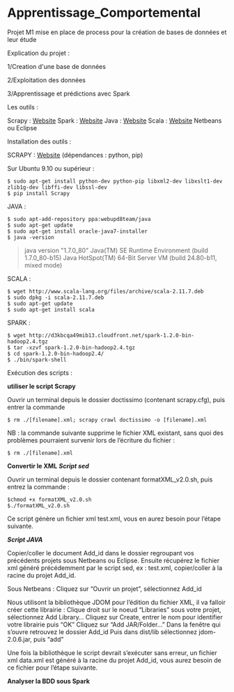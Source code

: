 # Apprentissage_Comportemental

Projet M1 mise en place de process pour la création de bases de données et leur étude

Explication du projet :

1/Creation d'une base de données

2/Exploitation des données

3/Apprentissage et prédictions avec Spark

Les outils :

Scrapy : [Website](http://scrapy.org/)
Spark : [Website](http://spark.apache.org/)
Java : [Website](http://www.java.com)
Scala : [Website](http://www.scala-lang.org/)
Netbeans ou Eclipse

Installation des outils :

SCRAPY : [Website](http://doc.scrapy.org/en/latest/intro/install.html) (dépendances : python, pip)

Sur Ubuntu 9.10 ou supérieur :
```
$ sudo apt-get install python-dev python-pip libxml2-dev libxslt1-dev zlib1g-dev libffi-dev libssl-dev
$ pip install Scrapy
```

JAVA :
```
$ sudo apt-add-repository ppa:webupd8team/java
$ sudo apt-get update
$ sudo apt-get install oracle-java7-installer
$ java -version
```
> java version "1.7.0_80"
> Java(TM) SE Runtime Environment (build 1.7.0_80-b15)
> Java HotSpot(TM) 64-Bit Server VM (build 24.80-b11, mixed mode)

SCALA :
```
$ wget http://www.scala-lang.org/files/archive/scala-2.11.7.deb
$ sudo dpkg -i scala-2.11.7.deb
$ sudo apt-get update
$ sudo apt-get install scala
```

SPARK :
```
$ wget http://d3kbcqa49mib13.cloudfront.net/spark-1.2.0-bin-hadoop2.4.tgz
$ tar -xzvf spark-1.2.0-bin-hadoop2.4.tgz
$ cd spark-1.2.0-bin-hadoop2.4/
$ ./bin/spark-shell
```

Exécution des scripts :


**utiliser le script Scrapy**

Ouvrir un terminal depuis le dossier doctissimo (contenant scrapy.cfg), puis entrer la commande 
```
$ rm ./[filename].xml; scrapy crawl doctissimo -o [filename].xml
```

NB : la commande suivante supprime le fichier XML existant, sans quoi des problèmes pourraient survenir lors de l’écriture du fichier :
```
$ rm ./[filename].xml
```


**Convertir le XML**
 **_Script sed_**
  
  Ouvrir un terminal depuis le dossier contenant formatXML_v2.0.sh, puis entrez la commande :
  ```
  $chmod +x formatXML_v2.0.sh
  $./formatXML_v2.0.sh
  ```
  Ce script génère un fichier xml test.xml, vous en aurez besoin pour l’étape suivante.

  **_Script JAVA_**
  
  Copier/coller le document Add_id dans le dossier regroupant vos précédents projets sous Netbeans ou Eclipse.
  Ensuite récupérez le fichier xml généré précédemment par le script sed, ex : test.xml, copier/coller à la racine du projet Add_id.
  
  Sous Netbeans :
  Cliquez sur “Ouvrir un projet”, sélectionnez Add_id
  
  Nous utilisont la bibliothèque JDOM pour l’édition du fichier XML, il va falloir créer cette librairie :
  Clique droit sur le noeud “Libraries” sous votre projet, sélectionnez Add Library…
  Cliquez sur Create, entrer le nom pour identifier votre librairie puis “OK”
  Cliquez sur “Add JAR/Folder…”
  Dans la fenêtre qui s’ouvre retrouvez le dossier Add_id
  Puis dans dist/lib sélectionnez jdom-2.0.6.jar, puis “add”
  
  Une fois la bibliothèque le script devrait s’exécuter sans erreur, un fichier xml data.xml est généré à la racine du projet Add_id, vous aurez besoin de ce fichier pour l’étape suivante.

**Analyser la BDD sous Spark**

